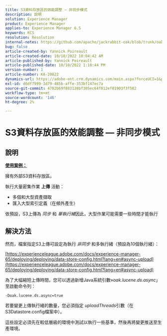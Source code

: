 ```yaml
---
title: S3資料存放區的效能調整 — 非同步模式
description: 說明
solution: Experience Manager
product: Experience Manager
applies-to: Experience Manager 6.5
keywords: KCS
resolution: Resolution
internal-notes: https://github.com/apache/jackrabbit-oak/blob/trunk/oak-blob-plugins/src/main/java/org/apache/jackrabbit/oak/plugins/blob/AbstractSharedCachingDataStore.java#L250
bug: false
article-created-by: Yannick Poireault
article-created-date: 10/18/2022 10:04:42 AM
article-published-by: Yannick Poireault
article-published-date: 10/18/2022 1:10:44 PM
version-number: 1
article-number: KA-20822
dynamics-url: https://adobe-ent.crm.dynamics.com/main.aspx?forceUCI=1&pagetype=entityrecord&etn=knowledgearticle&id=9de13f48-cc4e-ed11-bba1-000d3a31576b
exl-id: d6df7999-1d79-485b-affe-353bf147ec7a
source-git-commit: 4702b69f883128bf305ec64f012ef01903f3f582
workflow-type: tm+mt
source-wordcount: '146'
ht-degree: 2%

---
```


# S3資料存放區的效能調整 — 非同步模式

## 說明


<u><b>使用案例：</b></u>

擁有外部S3資料存放區。

執行大量密集作業 <b>上傳</b> 活動：

- 多個和大型資產擷取
- 匯入大型索引定義（在頻外產生）




依預設，S3上傳為 *同步* 和 *單執行緒*&#x200B;因此，大型作業可能需要一些時間才能執行


## 解決方法


然而，檔案指定S3上傳可設定為執行 *非同步* 和多執行緒（預設為10個執行緒）：

[https://experienceleague.adobe.com/docs/experience-manager-65/deploying/deploying/data-store-config.html?lang=en#async-upload](https://experienceleague.adobe.com/docs/experience-manager-65/deploying/deploying/data-store-config.html?lang=en#async-upload)



為了大幅縮短上傳時間，您可以透過新增Java系統引數»*oak.lucene.ds.async*」至啟動命令列：


```
-Doak.lucene.ds.async=true
```


若要變更上傳執行緒的數量，您必須指定 *uploadThreads*&#x200B;引數（在S3Datastore.config檔案中）。



這些設定必須先在較低層級的環境中測試以執行一些基準，然後再將變更推送至生產環境。
